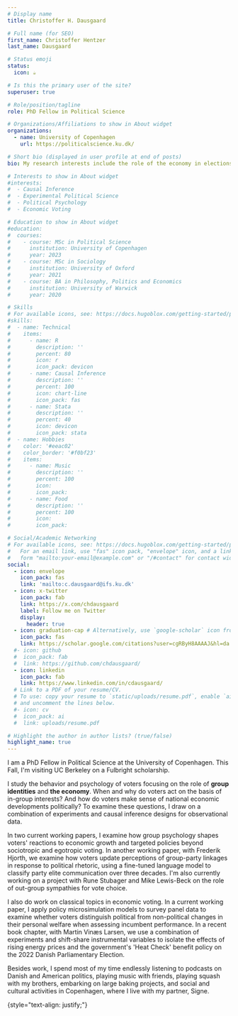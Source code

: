 ```yaml
---
# Display name
title: Christoffer H. Dausgaard

# Full name (for SEO)
first_name: Christoffer Hentzer
last_name: Dausgaard

# Status emoji
status:
  icon: ☕️

# Is this the primary user of the site?
superuser: true

# Role/position/tagline
role: PhD Fellow in Political Science

# Organizations/Affiliations to show in About widget
organizations:
  - name: University of Copenhagen
    url: https://politicalscience.ku.dk/

# Short bio (displayed in user profile at end of posts)
bio: My research interests include the role of the economy in elections, the psychology of social group identities and causal inference.

# Interests to show in About widget
#interests:
#  - Causal Inference
#  - Experimental Political Science
#  - Political Psychology
#  - Economic Voting

# Education to show in About widget
#education:
#  courses:
#    - course: MSc in Political Science
#      institution: University of Copenhagen
#      year: 2023
#    - course: MSc in Sociology
#      institution: University of Oxford
#      year: 2021
#    - course: BA in Philosophy, Politics and Economics
#      institution: University of Warwick
#      year: 2020

# Skills
# For available icons, see: https://docs.hugoblox.com/getting-started/page-builder/#icons
#skills:
#  - name: Technical
#    items:
#      - name: R
#        description: ''
#        percent: 80
#        icon: r
#        icon_pack: devicon
#      - name: Causal Inference
#        description: ''
#        percent: 100
#        icon: chart-line
#        icon_pack: fas
#      - name: Stata
#        description: ''
#        percent: 40
#        icon: devicon
#        icon_pack: stata
#  - name: Hobbies
#    color: '#eeac02'
#    color_border: '#f0bf23'
#    items:
#      - name: Music
#        description: ''
#        percent: 100
#        icon: 
#        icon_pack: 
#      - name: Food
#        description: ''
#        percent: 100
#        icon: 
#        icon_pack: 

# Social/Academic Networking
# For available icons, see: https://docs.hugoblox.com/getting-started/page-builder/#icons
#   For an email link, use "fas" icon pack, "envelope" icon, and a link in the
#   form "mailto:your-email@example.com" or "/#contact" for contact widget.
social:
  - icon: envelope
    icon_pack: fas
    link: 'mailto:c.dausgaard@ifs.ku.dk'
  - icon: x-twitter
    icon_pack: fab
    link: https://x.com/chdausgaard
    label: Follow me on Twitter
    display:
      header: true
  - icon: graduation-cap # Alternatively, use `google-scholar` icon from `ai` icon pack
    icon_pack: fas
    link: https://scholar.google.com/citations?user=cgRByH8AAAAJ&hl=da
  #- icon: github
  #  icon_pack: fab
  #  link: https://github.com/chdausgaard/
  - icon: linkedin
    icon_pack: fab
    link: https://www.linkedin.com/in/cdausgaard/
  # Link to a PDF of your resume/CV.
  # To use: copy your resume to `static/uploads/resume.pdf`, enable `ai` icons in `params.yaml`,
  # and uncomment the lines below.
  #- icon: cv
  #  icon_pack: ai
  #  link: uploads/resume.pdf

# Highlight the author in author lists? (true/false)
highlight_name: true
---
```


I am a PhD Fellow in Political Science at the University of Copenhagen. This Fall, I'm visiting UC Berkeley on a Fulbright scholarship. 

I study the behavior and psychology of voters focusing on the role of **group identities** and **the economy**. When and why do voters act on the basis of in-group interests? And how do voters make sense of national economic developments politically? To examine these questions, I draw on a combination of experiments and causal inference designs for observational data. 

In two current working papers, I examine how group psychology shapes voters' reactions to economic growth and targeted policies beyond sociotropic and egotropic voting. In another working paper, with Frederik Hjorth, we examine how voters update perceptions of group-party linkages in response to political rhetoric, using a fine-tuned language model to classify party elite communication over three decades. I'm also currently working on a project with Rune Stubager and Mike Lewis-Beck on the role of out-group sympathies for vote choice. 

I also do work on classical topics in economic voting. In a current working paper, I apply policy microsimulation models to survey panel data to examine whether voters distinguish political from non-political changes in their personal welfare when assessing incumbent performance. In a recent book chapter, with Martin Vinæs Larsen, we use a combination of experiments and shift-share instrumental variables to isolate the effects of rising energy prices and the government's 'Heat Check' benefit policy on the 2022 Danish Parliamentary Election. 

Besides work, I spend most of my time endlessly listening to podcasts on Danish and American politics, playing music with friends, playing squash with my brothers, embarking on large baking projects, and social and cultural activities in Copenhagen, where I live with my partner, Signe. 

{style="text-align: justify;"}
